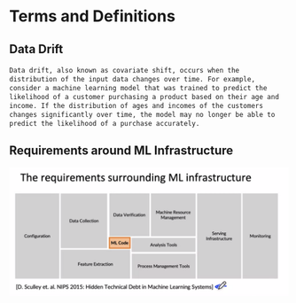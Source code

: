 # Terms and Definitions

## Data Drift

    Data drift, also known as covariate shift, occurs when the distribution of the input data changes over time. For example, consider a machine learning model that was trained to predict the likelihood of a customer purchasing a product based on their age and income. If the distribution of ages and incomes of the customers changes significantly over time, the model may no longer be able to predict the likelihood of a purchase accurately.

## Requirements around ML Infrastructure

![Alt text](image.png)
